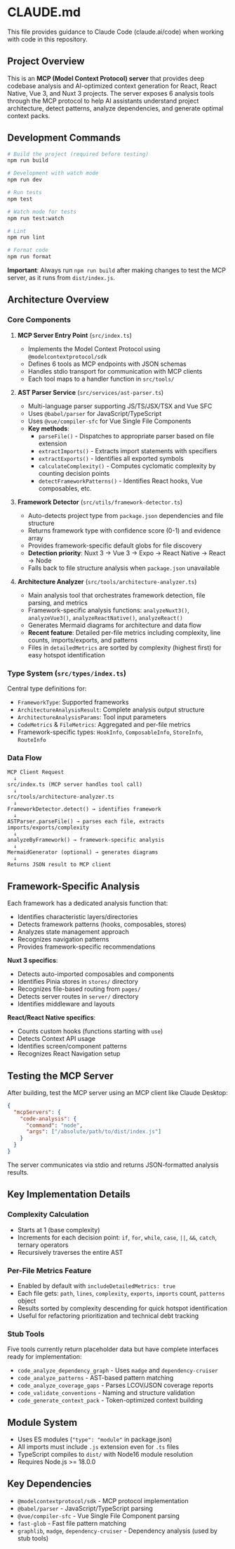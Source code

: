 # CLAUDE.md

This file provides guidance to Claude Code (claude.ai/code) when working with code in this repository.

## Project Overview

This is an **MCP (Model Context Protocol) server** that provides deep codebase analysis and AI-optimized context generation for React, React Native, Vue 3, and Nuxt 3 projects. The server exposes 6 analysis tools through the MCP protocol to help AI assistants understand project architecture, detect patterns, analyze dependencies, and generate optimal context packs.

## Development Commands

```bash
# Build the project (required before testing)
npm run build

# Development with watch mode
npm run dev

# Run tests
npm test

# Watch mode for tests
npm run test:watch

# Lint
npm run lint

# Format code
npm run format
```

**Important**: Always run `npm run build` after making changes to test the MCP server, as it runs from `dist/index.js`.

## Architecture Overview

### Core Components

1. **MCP Server Entry Point** (`src/index.ts`)
   - Implements the Model Context Protocol using `@modelcontextprotocol/sdk`
   - Defines 6 tools as MCP endpoints with JSON schemas
   - Handles stdio transport for communication with MCP clients
   - Each tool maps to a handler function in `src/tools/`

2. **AST Parser Service** (`src/services/ast-parser.ts`)
   - Multi-language parser supporting JS/TS/JSX/TSX and Vue SFC
   - Uses `@babel/parser` for JavaScript/TypeScript
   - Uses `@vue/compiler-sfc` for Vue Single File Components
   - **Key methods**:
     - `parseFile()` - Dispatches to appropriate parser based on file extension
     - `extractImports()` - Extracts import statements with specifiers
     - `extractExports()` - Identifies all exported symbols
     - `calculateComplexity()` - Computes cyclomatic complexity by counting decision points
     - `detectFrameworkPatterns()` - Identifies React hooks, Vue composables, etc.

3. **Framework Detector** (`src/utils/framework-detector.ts`)
   - Auto-detects project type from `package.json` dependencies and file structure
   - Returns framework type with confidence score (0-1) and evidence array
   - Provides framework-specific default globs for file discovery
   - **Detection priority**: Nuxt 3 → Vue 3 → Expo → React Native → React → Node
   - Falls back to file structure analysis when `package.json` unavailable

4. **Architecture Analyzer** (`src/tools/architecture-analyzer.ts`)
   - Main analysis tool that orchestrates framework detection, file parsing, and metrics
   - Framework-specific analysis functions: `analyzeNuxt3()`, `analyzeVue3()`, `analyzeReactNative()`, `analyzeReact()`
   - Generates Mermaid diagrams for architecture and data flow
   - **Recent feature**: Detailed per-file metrics including complexity, line counts, imports/exports, and patterns
   - Files in `detailedMetrics` are sorted by complexity (highest first) for easy hotspot identification

### Type System (`src/types/index.ts`)

Central type definitions for:
- `FrameworkType`: Supported frameworks
- `ArchitectureAnalysisResult`: Complete analysis output structure
- `ArchitectureAnalysisParams`: Tool input parameters
- `CodeMetrics` & `FileMetrics`: Aggregated and per-file metrics
- Framework-specific types: `HookInfo`, `ComposableInfo`, `StoreInfo`, `RouteInfo`

### Data Flow

```
MCP Client Request
  ↓
src/index.ts (MCP server handles tool call)
  ↓
src/tools/architecture-analyzer.ts
  ↓
FrameworkDetector.detect() → identifies framework
  ↓
ASTParser.parseFile() → parses each file, extracts imports/exports/complexity
  ↓
analyzeByFramework() → framework-specific analysis
  ↓
MermaidGenerator (optional) → generates diagrams
  ↓
Returns JSON result to MCP client
```

## Framework-Specific Analysis

Each framework has a dedicated analysis function that:
- Identifies characteristic layers/directories
- Detects framework patterns (hooks, composables, stores)
- Analyzes state management approach
- Recognizes navigation patterns
- Provides framework-specific recommendations

**Nuxt 3 specifics**:
- Detects auto-imported composables and components
- Identifies Pinia stores in `stores/` directory
- Recognizes file-based routing from `pages/`
- Detects server routes in `server/` directory
- Identifies middleware and layouts

**React/React Native specifics**:
- Counts custom hooks (functions starting with `use`)
- Detects Context API usage
- Identifies screen/component patterns
- Recognizes React Navigation setup

## Testing the MCP Server

After building, test the MCP server using an MCP client like Claude Desktop:

```json
{
  "mcpServers": {
    "code-analysis": {
      "command": "node",
      "args": ["/absolute/path/to/dist/index.js"]
    }
  }
}
```

The server communicates via stdio and returns JSON-formatted analysis results.

## Key Implementation Details

### Complexity Calculation
- Starts at 1 (base complexity)
- Increments for each decision point: `if`, `for`, `while`, `case`, `||`, `&&`, `catch`, ternary operators
- Recursively traverses the entire AST

### Per-File Metrics Feature
- Enabled by default with `includeDetailedMetrics: true`
- Each file gets: `path`, `lines`, `complexity`, `exports`, `imports` count, `patterns` object
- Results sorted by complexity descending for quick hotspot identification
- Useful for refactoring prioritization and technical debt tracking

### Stub Tools
Five tools currently return placeholder data but have complete interfaces ready for implementation:
- `code_analyze_dependency_graph` - Uses `madge` and `dependency-cruiser`
- `code_analyze_patterns` - AST-based pattern matching
- `code_analyze_coverage_gaps` - Parses LCOV/JSON coverage reports
- `code_validate_conventions` - Naming and structure validation
- `code_generate_context_pack` - Token-optimized context building

## Module System
- Uses ES modules (`"type": "module"` in package.json)
- All imports must include `.js` extension even for `.ts` files
- TypeScript compiles to `dist/` with Node16 module resolution
- Requires Node.js >= 18.0.0

## Key Dependencies
- `@modelcontextprotocol/sdk` - MCP protocol implementation
- `@babel/parser` - JavaScript/TypeScript parsing
- `@vue/compiler-sfc` - Vue Single File Component parsing
- `fast-glob` - Fast file pattern matching
- `graphlib`, `madge`, `dependency-cruiser` - Dependency analysis (used by stub tools)
